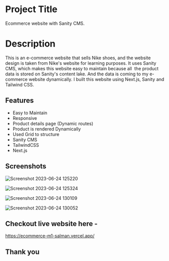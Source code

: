 
# Project Title

Ecommerce website with Sanity CMS.

# Description

This is an e-commerce website that sells Nike shoes, and the website design is taken from Nike's website for learning purposes.
It uses Sanity CMS, which makes this website easy to maintain because all  the product data is stored on Sanity's content lake.
And the data is coming to my e-commerce website dynamically. I built this website using Next.js, Sanity and Tailwind CSS.





## Features

- Easy to Maintain
- Responsive
- Product details page (Dynamic routes)
- Product is rendered Dynamically
- Used Grid to structure
- Sanity CMS
- TailwindCSS
- Next.js



## Screenshots

![Screenshot 2023-06-24 125220](https://github.com/M1-salman/Ecommerce/assets/122998819/473215c5-65b5-4032-9c2a-f9ff0e0c473e)

![Screenshot 2023-06-24 125324](https://github.com/M1-salman/Ecommerce/assets/122998819/c57b12ae-6c9d-45cd-b720-04869ac51bc5)

![Screenshot 2023-06-24 130109](https://github.com/M1-salman/Ecommerce/assets/122998819/08333883-2b11-4480-9fdf-34e245467172)

![Screenshot 2023-06-24 130052](https://github.com/M1-salman/Ecommerce/assets/122998819/c6999ac3-39e1-425d-8783-52df71a11756)

## Checkout live website here -
https://ecommerce-m1-salman.vercel.app/

## Thank you






